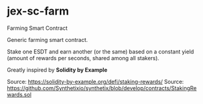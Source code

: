 # jex-sc-farm
Farming Smart Contract

Generic farming smart contract.

Stake one ESDT and earn another (or the same) based on a constant yield (amount of rewards per seconds, shared among all stakers).

Greatly inspired by **Solidity by Example**

Source: https://solidity-by-example.org/defi/staking-rewards/
Source: https://github.com/Synthetixio/synthetix/blob/develop/contracts/StakingRewards.sol
